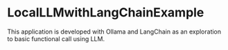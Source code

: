 # LocalLLMwithLangChainExample
This application is developed with Ollama and LangChain as an exploration to basic functional call using LLM.
